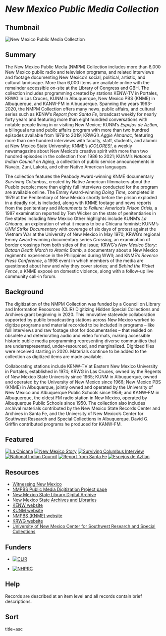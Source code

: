 # <em>New Mexico Public Media Collection</em>

## Thumbnail

![<em>New Mexico Public Media Collection</em>](https://s3.amazonaws.com/americanarchive.org/special-collections/NM_riochama.png "New Mexico Public Media Collection")

## Summary

The New Mexico Public Media (NMPM) Collection includes more than 8,000 New Mexico public radio and television programs, and related interviews and footage documenting New Mexico’s social, political, artistic, and cultural landscape. More than 6,000 items are available online with the remainder accessible on-site at the Library of Congress and GBH. The collection includes programming created by stations KENW-TV in Portales, KRWG in Las Cruces, KUNM in Albuquerque, New Mexico PBS (KNME) in Albuquerque, and KANW-FM in Albuquerque. Spanning the years 1963-2020, the NMPM Collection offers many news, public affairs, and cultural series such as KENW’s *Report from Santa Fe*, broadcast weekly for nearly forty years and featuring more than eight hundred conversations with notable people living in or visiting New Mexico; KUNM’s *Espejos de Aztlan*, a bilingual arts and public affairs program with more than two hundred episodes available from 1979 to 2019; KRWG’s *Aggie Almanac*, featuring more than one hundred interviews with faculty, staff, students, and alumni at New Mexico State University; KNME’s *¡COLORES!*, a weekly newsmagazine about New Mexico’s creative spirit with more than two hundred episodes in the collection from 1986 to 2021; KUNM’s *National Indian Council on Aging*, a collection of public service announcements in Navajo, Zuni, Lakota, and other Native American languages. 

The collection features the Peabody Award-winning KNME documentary *Surviving Columbus*, created by Native American filmmakers about the Pueblo people; more than eighty full interviews conducted for the program are available online. The Emmy Award-winning *Doing Time*, completed in 1979 at the Penitentiary of New Mexico shortly before the prison exploded in a deadly riot, is included, along with KNME footage and news reports from the penitentiary and *Monuments to Failure: America’s Prison Crisis*, a 1987 examination reported by Tom Wicker on the state of penitentiaries in five states including New Mexico Other highlights include KUNM’s *La Chicana*, an exploration of what it means to be a Chicana feminist; KUNM’s *UNM Strike Documentary* with coverage of six days of protest against the Vietnam War at the University of New Mexico in May 1970; KRWG’s  regional Emmy Award-winning documentary series *Crossing*, an examination of border crossings from both sides of the issue; KRWG’s *New Mexico Story: Bataan Death March to Atomic Bomb*, a documentary about a New Mexico regiment’s experience in the Philippines during WWII; and KNME’s *Reverse Press Conference*, a 1998 event in which members of the media are questioned about how and why they cover stories; and *Behind the Picket Fence*, a KNME exposé on domestic violence, along with a follow-up live community call-in forum.

## Background

The digitization of the NMPM Collection was funded by a Council on Library and Information Resources (CLIR) Digitizing Hidden Special Collections and Archives grant beginning in 2020. This innovative statewide collaboration supported by public broadcasting stations across New Mexico worked to digitize programs and material recorded to be included in programs – like full interviews and raw footage shot for documentaries – that resided on obsolete and deteriorating audio and video formats, making accessible historic public media programming representing diverse communities that are underrepresented, under-resourced, and marginalized. Digitized files were received starting in 2020. Materials continue to be added to the collection as digitized items are made available.

Collaborating stations include KENW-TV at Eastern New Mexico University in Portales, established in 1974; KRWG in Las Cruces, owned by the Regents of New Mexico State University since 1965; KUNM in Albuquerque, owned and operated by the University of New Mexico since 1966; New Mexico PBS (KNME) in Albuquerque, jointly owned and operated by the University of New Mexico and Albuquerque Public Schools since 1958; and KANW-FM in Albuquerque, the oldest FM radio station in New Mexico, operated by Albuquerque Public Schools since 1950. The collection also includes archival materials contributed by the New Mexico State Records Center and Archives in Santa Fe, and the University of New Mexico’s Center for Southwest Research and Special Collections in Albuquerque. David G. Griffin contributed programs he produced for KANW-FM.


## Featured

[![La Chicana](https://s3.amazonaws.com/americanarchive.org/special-collections/aapb_tile.jpg)](/catalog/cpb-aacip-207-20fttgqp)
[![New Mexico Story](https://s3.amazonaws.com/americanarchive.org/special-collections/cpb-aacip_efb814ee821_01.jpg)](/catalog/cpb-aacip-efb814ee821)
[![Surviving Columbus Interview](https://s3.amazonaws.com/americanarchive.org/special-collections/cpb-aacip_74ce0831ede_01.jpg)](/catalog/cpb-aacip-74ce0831ede)
[![National Indian Council](https://s3.amazonaws.com/americanarchive.org/special-collections/aapb_tile.jpg)](/catalog/cpb-aacip-207-45q83gh4)
[![Report from Santa Fe](https://s3.amazonaws.com/americanarchive.org/special-collections/cpb-aacip_7f8d7109887_01.jpg)](/catalog/cpb-aacip-7f8d7109887)
[![Espejos de Aztlan](https://s3.amazonaws.com/americanarchive.org/special-collections/aapb_tile.jpg)](/catalog/cpb-aacip-f2af61feb10)

## Resources

- [Witnessing New Mexico](https://storymaps.arcgis.com/stories/39eecf9cbc484f36802799c4046ebd61)
- [NMPBS Public Media Digitization Project page](https://www.newmexicopbs.org/new-mexico-public-media-digitization-project/)
- [New Mexico State Library Digital Archive](http://www.nmstatelibrary.org/research-and-collections/collections/digital-archive)
- [New Mexico State Archives and Libraries](http://www.statearchives.us/new-mexico.htm)
- [KENW website](https://www.kenw.org/)
- [KUNM website](https://www.kunm.org/)
- [NMPBS (KNME) website](https://www.newmexicopbs.org/)
- [KRWG website](https://www.krwg.org/)
- [University of New Mexico Center for Southwest Research and Special Collections](https://elibrary.unm.edu/cswr/)

## Funders

- [![CLIR](https://s3.amazonaws.com/americanarchive.org/org-logos/clir_logo.png "CLIR Logo")](https://www.clir.org/)

- [![NHPRC](https://s3.amazonaws.com/americanarchive.org/org-logos/nhprc-logo.jpg "NHPRC logo")](https://www.archives.gov/nhprc)


## Help

Records are described at an item level and all records contain brief descriptions.

## Sort

title+asc


